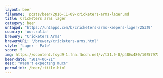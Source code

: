 ```yaml
---
layout: beer
filename: _posts/beer/2016-11-09-cricketers-arms-lager.md
title: Cricketers arms lager
category: beer
untappd: "https://untappd.com/b/cricketers-arms-keepers-lager/25329"
country: "Australia"
brewery: "Cricketers Arms"
breweryURL: "/brewery/cricketers-arms.html"
style: "Lager - Pale"
score: 5
img: https://scontent.fsyd9-1.fna.fbcdn.net/v/t31.0-0/p480x480/10257973_10152534301208745_6098643900831599392_o.jpg?_nc_cat=108&_nc_sid=e007fa&_nc_ohc=DkZdEELB1pcAX8coBaE&_nc_ht=scontent.fsyd9-1.fna&_nc_tp=6&oh=a27cec0cc64ad34333a520fd3fcee70e&oe=5F49FF7D
beer-date: "2014-06-21"
desc: "Wasn't expecting much"
permalink: /beer/:title.html
---
```

